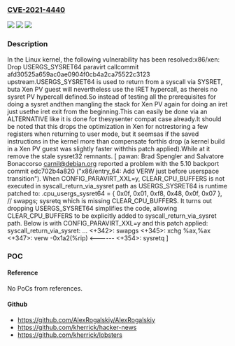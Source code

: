 ### [CVE-2021-4440](https://cve.mitre.org/cgi-bin/cvename.cgi?name=CVE-2021-4440)
![](https://img.shields.io/static/v1?label=Product&message=Linux&color=blue)
![](https://img.shields.io/static/v1?label=Version&message=cea750c99d8f%3C%201424ab4bb386%20&color=brighgreen)
![](https://img.shields.io/static/v1?label=Vulnerability&message=n%2Fa&color=brighgreen)

### Description

In the Linux kernel, the following vulnerability has been resolved:x86/xen: Drop USERGS_SYSRET64 paravirt callcommit afd30525a659ac0ae0904f0cb4a2ca75522c3123 upstream.USERGS_SYSRET64 is used to return from a syscall via SYSRET, buta Xen PV guest will nevertheless use the IRET hypercall, as thereis no sysret PV hypercall defined.So instead of testing all the prerequisites for doing a sysret andthen mangling the stack for Xen PV again for doing an iret just usethe iret exit from the beginning.This can easily be done via an ALTERNATIVE like it is done for thesysenter compat case already.It should be noted that this drops the optimization in Xen for notrestoring a few registers when returning to user mode, but it seemsas if the saved instructions in the kernel more than compensate forthis drop (a kernel build in a Xen PV guest was slightly faster withthis patch applied).While at it remove the stale sysret32 remnants.  [ pawan: Brad Spengler and Salvatore Bonaccorso <carnil@debian.org>	   reported a problem with the 5.10 backport commit edc702b4a820	   ("x86/entry_64: Add VERW just before userspace transition").	   When CONFIG_PARAVIRT_XXL=y, CLEAR_CPU_BUFFERS is not executed in	   syscall_return_via_sysret path as USERGS_SYSRET64 is runtime	   patched to:	.cpu_usergs_sysret64    = { 0x0f, 0x01, 0xf8,				    0x48, 0x0f, 0x07 }, // swapgs; sysretq	   which is missing CLEAR_CPU_BUFFERS. It turns out dropping	   USERGS_SYSRET64 simplifies the code, allowing CLEAR_CPU_BUFFERS	   to be explicitly added to syscall_return_via_sysret path. Below	   is with CONFIG_PARAVIRT_XXL=y and this patch applied:	   syscall_return_via_sysret:	   ...	   <+342>:   swapgs	   <+345>:   xchg   %ax,%ax	   <+347>:   verw   -0x1a2(%rip)  <------	   <+354>:   sysretq  ]

### POC

#### Reference
No PoCs from references.

#### Github
- https://github.com/AlexRogalskiy/AlexRogalskiy
- https://github.com/kherrick/hacker-news
- https://github.com/kherrick/lobsters

